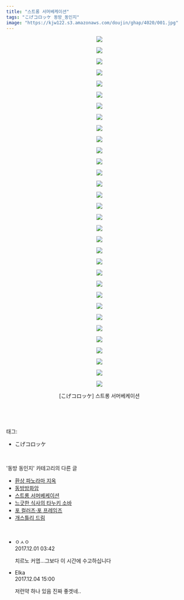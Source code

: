 ```yaml
---
title: "스트롱 서머베케이션"
tags: "こげコロッケ 동방_동인지"
image: "https://kjw122.s3.amazonaws.com/doujin/ghap/4020/001.jpg"
---
```

<div class="article">
<p style="text-align: center; clear: none; float: none;"><img src="{{ site.imgserver5 }}/ghap/4020/001.jpg"/></p>
<p style="text-align: center; clear: none; float: none;"><img src="{{ site.imgserver5 }}/ghap/4020/002.jpg"/></p>
<p style="text-align: center; clear: none; float: none;"><img src="{{ site.imgserver5 }}/ghap/4020/003.jpg"/></p>
<p style="text-align: center; clear: none; float: none;"><img src="{{ site.imgserver5 }}/ghap/4020/004.jpg"/></p>
<p style="text-align: center; clear: none; float: none;"><img src="{{ site.imgserver5 }}/ghap/4020/005.jpg"/></p>
<p style="text-align: center; clear: none; float: none;"><img src="{{ site.imgserver5 }}/ghap/4020/006.jpg"/></p>
<p style="text-align: center; clear: none; float: none;"><img src="{{ site.imgserver5 }}/ghap/4020/007.jpg"/></p>
<p style="text-align: center; clear: none; float: none;"><img src="{{ site.imgserver5 }}/ghap/4020/008.jpg"/></p>
<p style="text-align: center; clear: none; float: none;"><img src="{{ site.imgserver5 }}/ghap/4020/009.jpg"/></p>
<p style="text-align: center; clear: none; float: none;"><img src="{{ site.imgserver5 }}/ghap/4020/010.jpg"/></p>
<p style="text-align: center; clear: none; float: none;"><img src="{{ site.imgserver5 }}/ghap/4020/011.jpg"/></p>
<p style="text-align: center; clear: none; float: none;"><img src="{{ site.imgserver5 }}/ghap/4020/012.jpg"/></p>
<p style="text-align: center; clear: none; float: none;"><img src="{{ site.imgserver5 }}/ghap/4020/013.jpg"/></p>
<p style="text-align: center; clear: none; float: none;"><img src="{{ site.imgserver5 }}/ghap/4020/014.jpg"/></p>
<p style="text-align: center; clear: none; float: none;"><img src="{{ site.imgserver5 }}/ghap/4020/015.jpg"/></p>
<p style="text-align: center; clear: none; float: none;"><img src="{{ site.imgserver5 }}/ghap/4020/016.jpg"/></p>
<p style="text-align: center; clear: none; float: none;"><img src="{{ site.imgserver5 }}/ghap/4020/017.jpg"/></p>
<p style="text-align: center; clear: none; float: none;"><img src="{{ site.imgserver5 }}/ghap/4020/018.jpg"/></p>
<p style="text-align: center; clear: none; float: none;"><img src="{{ site.imgserver5 }}/ghap/4020/019.jpg"/></p>
<p style="text-align: center; clear: none; float: none;"><img src="{{ site.imgserver5 }}/ghap/4020/020.jpg"/></p>
<p style="text-align: center; clear: none; float: none;"><img src="{{ site.imgserver5 }}/ghap/4020/021.jpg"/></p>
<p style="text-align: center; clear: none; float: none;"><img src="{{ site.imgserver5 }}/ghap/4020/022.jpg"/></p>
<p style="text-align: center; clear: none; float: none;"><img src="{{ site.imgserver5 }}/ghap/4020/023.jpg"/></p>
<p style="text-align: center; clear: none; float: none;"><img src="{{ site.imgserver5 }}/ghap/4020/024.jpg"/></p>
<p style="text-align: center; clear: none; float: none;"><img src="{{ site.imgserver5 }}/ghap/4020/025.jpg"/></p>
<p style="text-align: center; clear: none; float: none;"><img src="{{ site.imgserver5 }}/ghap/4020/026.jpg"/></p>
<p style="text-align: center; clear: none; float: none;"><img src="{{ site.imgserver5 }}/ghap/4020/027.jpg"/></p>
<p style="text-align: center; clear: none; float: none;"><img src="{{ site.imgserver5 }}/ghap/4020/028.jpg"/></p>
<p style="text-align: center; clear: none; float: none;"><img src="{{ site.imgserver5 }}/ghap/4020/029.jpg"/></p>
<p style="text-align: center; clear: none; float: none;"><img src="{{ site.imgserver5 }}/ghap/4020/030.jpg"/></p>
<p style="text-align: center; clear: none; float: none;"><img src="{{ site.imgserver5 }}/ghap/4020/031.jpg"/></p>
<p style="text-align: center; clear: none; float: none;"><img src="{{ site.imgserver5 }}/ghap/4020/032.jpg"/></p>
<p style="text-align: center; clear: none; float: none;">[こげコロッケ] 스트롱 서머베케이션</p>
<p><br/></p>
</div><br/>
<div class="tagTrail">
<p>태그: </p>
<ul>
<li>こげコロッケ</li>
</ul>
</div><br/>
<div class="another">
<p>'동방 동인지' 카테고리의 다른 글</p>
<ul>
<li><a href="/ghap_4023">환상 파노라마 지옥</a></li>
<li><a href="/ghap_4021">동방방화암</a></li>
<li><a href="/ghap_4020">스트롱 서머베케이션</a></li>
<li><a href="/ghap_4019">느긋한 식사의 타누키 소바</a></li>
<li><a href="/ghap_4018">포 컬러즈·포 프레임즈</a></li>
<li><a href="/ghap_4017">개스틀리 드림</a></li>
</ul>
</div><br/>
<div class="cb_module cb_fluid">
<div class="cb_wrt cb_profile">
<div class="comment">
<ul>
<li class="cb_thumb_off" id="comment15141912">
<div class="cb_comment_area">
<div class="cb_info_area">
<div class="cb_section">
<span class="cb_nick_name">ㅇㅅㅇ</span>
</div>
<div class="cb_section">
<span class="cb_date">2017.12.01 03:42 </span>
</div>
</div>
<div class="cb_dsc_comment">
<p class="cb_dsc">
											치르노 커엽...그보다 이 시간에 수고하십니다
										</p>
</div>
</div></li>
<li class="cb_thumb_off" id="comment15144551">
<div class="cb_comment_area">
<div class="cb_info_area">
<div class="cb_section">
<span class="cb_nick_name">Elka</span>
</div>
<div class="cb_section">
<span class="cb_date">2017.12.04 15:00 </span>
</div>
</div>
<div class="cb_dsc_comment">
<p class="cb_dsc">
											저런약 하나 있음 진짜 좋겟네..
										</p>
</div>
</div></li>
</ul>
</div>
</div><!-- commentList close -->
</div><br/>
